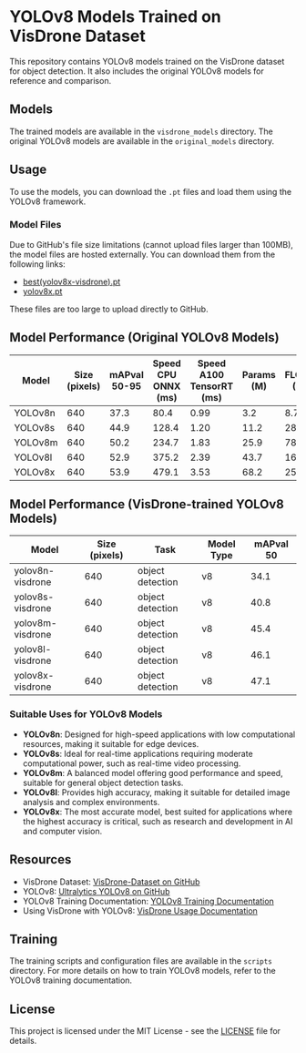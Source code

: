 # YOLOv8 Models Trained on VisDrone Dataset

This repository contains YOLOv8 models trained on the VisDrone dataset for object detection. It also includes the original YOLOv8 models for reference and comparison.

## Models

The trained models are available in the `visdrone_models` directory. The original YOLOv8 models are available in the `original_models` directory.

## Usage

To use the models, you can download the `.pt` files and load them using the YOLOv8 framework.

### Model Files

Due to GitHub's file size limitations (cannot upload files larger than 100MB), the model files are hosted externally. You can download them from the following links:

- [best(yolov8x-visdrone).pt](https://drive.google.com/file/d/1unATgOABLt1C7RCQ_npGeksXX-jS4vjH/view?usp=sharing)
- [yolov8x.pt](https://drive.google.com/file/d/1uGpYq6hvWmyFP5QuVEixAFHnjO8NBRiU/view?usp=sharing)

These files are too large to upload directly to GitHub.

## Model Performance (Original YOLOv8 Models)

| Model  | Size (pixels) | mAPval 50-95 | Speed CPU ONNX (ms) | Speed A100 TensorRT (ms) | Params (M) | FLOPs (B) |
|--------|---------------|--------------|---------------------|--------------------------|------------|-----------|
| YOLOv8n | 640           | 37.3         | 80.4                | 0.99                     | 3.2        | 8.7       |
| YOLOv8s | 640           | 44.9         | 128.4               | 1.20                     | 11.2       | 28.6      |
| YOLOv8m | 640           | 50.2         | 234.7               | 1.83                     | 25.9       | 78.9      |
| YOLOv8l | 640           | 52.9         | 375.2               | 2.39                     | 43.7       | 165.2     |
| YOLOv8x | 640           | 53.9         | 479.1               | 3.53                     | 68.2       | 257.8     |

## Model Performance (VisDrone-trained YOLOv8 Models)

| Model  | Size (pixels) | Task              | Model Type | mAPval 50 |
|--------|------------|-------------------|------------|-------------|
| yolov8n-visdrone | 640    | object detection | v8         | 34.1     |
| yolov8s-visdrone | 640    | object detection | v8         | 40.8     |
| yolov8m-visdrone | 640    | object detection | v8         | 45.4     |
| yolov8l-visdrone | 640    | object detection | v8         | 46.1     |
| yolov8x-visdrone | 640    | object detection | v8         | 47.1     |

### Suitable Uses for YOLOv8 Models

- **YOLOv8n**: Designed for high-speed applications with low computational resources, making it suitable for edge devices.
- **YOLOv8s**: Ideal for real-time applications requiring moderate computational power, such as real-time video processing.
- **YOLOv8m**: A balanced model offering good performance and speed, suitable for general object detection tasks.
- **YOLOv8l**: Provides high accuracy, making it suitable for detailed image analysis and complex environments.
- **YOLOv8x**: The most accurate model, best suited for applications where the highest accuracy is critical, such as research and development in AI and computer vision.

## Resources

- VisDrone Dataset: [VisDrone-Dataset on GitHub](https://github.com/VisDrone/VisDrone-Dataset)
- YOLOv8: [Ultralytics YOLOv8 on GitHub](https://github.com/ultralytics/ultralytics)
- YOLOv8 Training Documentation: [YOLOv8 Training Documentation](https://docs.ultralytics.com/modes/train/#key-features-of-train-mode)
- Using VisDrone with YOLOv8: [VisDrone Usage Documentation](https://docs.ultralytics.com/datasets/detect/visdrone/#usage)

## Training

The training scripts and configuration files are available in the `scripts` directory. For more details on how to train YOLOv8 models, refer to the YOLOv8 training documentation.

## License

This project is licensed under the MIT License - see the [LICENSE](LICENSE) file for details.
